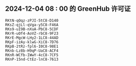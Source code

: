 ## 2024-12-04 08 : 00 的 GreenHub 许可证
```
RKtN-qOqz-zPJI-5tC8-D140
RKsZ-qjLl-qVga-y5C8-F46A
RKs9-uI9B-nXuA-PbC8-5CDF
RKrR-uOf4-AoVZ-rbC8-9F23
RKrE-MgcW-LHy2-1LC8-44AD
RKpF-izAy-klwG-XiC8-7D76
RKpB-2tRz-fpl6-I0C8-98E1
RKnb-Lz8b-H9qP-UaC8-ACF4
RKnR-WCfb-IWwY-4cC8-7CF5
RKnP-15nd-CtEz-lnC8-7613
```
